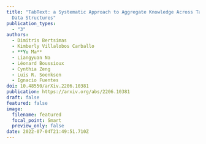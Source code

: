 ```yaml
---
title: "TabText: a Systematic Approach to Aggregate Knowledge Across Tabular
  Data Structures"
publication_types:
  - "3"
authors:
  - Dimitris Bertsimas
  - Kimberly Villalobos Carballo
  - **Yu Ma**
  - Liangyuan Na
  - Léonard Boussioux
  - Cynthia Zeng
  - Luis R. Soenksen
  - Ignacio Fuentes
doi: 10.48550/arXiv.2206.10381
publication: https://arxiv.org/abs/2206.10381
draft: false
featured: false
image:
  filename: featured
  focal_point: Smart
  preview_only: false
date: 2022-07-04T21:49:51.710Z
---
```


